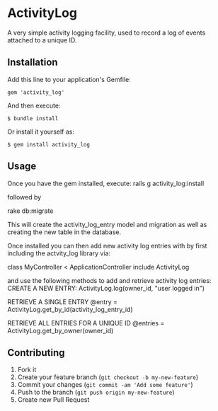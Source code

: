 # ActivityLog

A very simple activity logging facility, used to record a log of events attached to a unique ID.

## Installation

Add this line to your application's Gemfile:

    gem 'activity_log'

And then execute:

    $ bundle install

Or install it yourself as:

    $ gem install activity_log

## Usage

Once you have the gem installed, execute:
rails g activity_log:install

followed by

rake db:migrate

This will create the activity_log_entry model and migration as well as creating the new table in the database.

Once installed you can then add new activity log entries with by first including the actvity_log library via:

class MyController < ApplicationController
  include ActivityLog

and use the following methods to add and retrieve activity log entries:
CREATE A NEW ENTRY:
ActivityLog.log(owner_id, "user logged in")

RETRIEVE A SINGLE ENTRY
@entry = ActivityLog.get_by_id(activity_log_entry_id)

RETRIEVE ALL ENTRIES FOR A UNIQUE ID
@entries = ActivityLog.get_by_owner(owner_id)

## Contributing

1. Fork it
2. Create your feature branch (`git checkout -b my-new-feature`)
3. Commit your changes (`git commit -am 'Add some feature'`)
4. Push to the branch (`git push origin my-new-feature`)
5. Create new Pull Request

